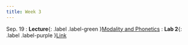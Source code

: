 ```yaml
---
title: Week 3
---
```


Sep. 19
: **Lecture**{: .label .label-green }[Modality and Phonetics](https://docs.google.com/presentation/d/1ej9G1EgF0tVTtvrMfryt06kM2gwdejQ4/edit?usp=sharing&ouid=107395266135051211541&rtpof=true&sd=true)
: **Lab 2**{: .label .label-purple }[Link](https://drive.google.com/file/d/1-AZVbM6bFP59c96wLGWtHTh8ok5HO9-X/view?usp=sharing)
